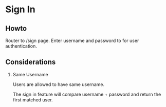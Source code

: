 # Sign In

## Howto

Router to /sign page. Enter username and password to for user authentication.


## Considerations

1. Same Username

    Users are allowed to have same username. 
    
    The sign in feature will compare username + password and return the first matched user.



